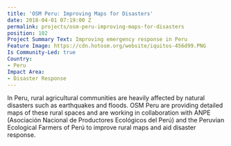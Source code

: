 ```yaml
---
title: 'OSM Peru: Improving Maps for Disasters'
date: 2018-04-01 07:19:00 Z
permalink: projects/osm-peru-improving-maps-for-disasters
position: 102
Project Summary Text: Improving emergency response in Peru
Feature Image: https://cdn.hotosm.org/website/iquitos-456d99.PNG
Is Community-Led: true
Country:
- Peru
Impact Area:
- Disaster Response
---
```


In Peru, rural agricultural communities are heavily affected by natural disasters such as earthquakes and floods. OSM Peru are  providing detailed maps of these rural spaces and are working in collaboration with ANPE (Asociación Nacional de Productores Ecológicos del Perú) and the Peruvian Ecological Farmers of Perú to improve rural maps and aid disaster response. 